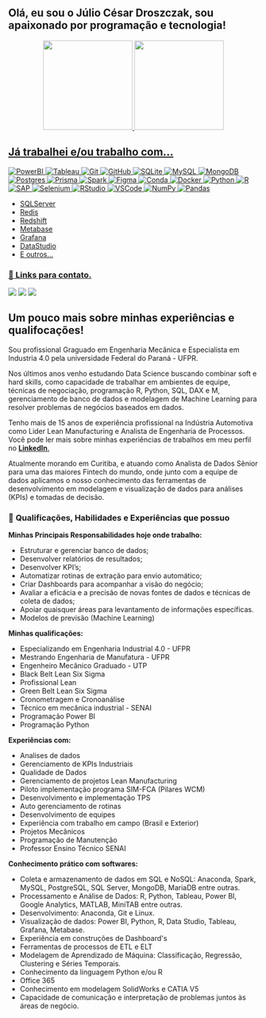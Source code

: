## Olá, eu sou o Júlio César Droszczak, sou apaixonado por programação e tecnologia!

<div align="center">
  <a href="https://github.com/Droszczak">
  <img height="180em" src="https://github-readme-stats.vercel.app/api?username=Droszczak&show_icons=true&title_color=fff&icon_color=79ff97&text_color=9f9f9f&bg_color=151515&count_private=true"/>
  <img height="180em" src="https://github-readme-stats.vercel.app/api/top-langs/?username=Droszczak&title_color=fff&icon_color=79ff97&text_color=9f9f9f&bg_color=151515&count_private=true)](https://github.com/evenogueira/github-readme-stats"/>
</div>

## Já trabalhei e/ou trabalho com...
![PowerBI](https://img.shields.io/badge/PowerBI-F2C811?style=for-the-badge&logo=Power%20BI&logoColor=white)
![Tableau](https://img.shields.io/badge/Tableau-E97627?style=for-the-badge&logo=Tableau&logoColor=white)
![Git](https://img.shields.io/badge/git-%23F05033.svg?style=for-the-badge&logo=git&logoColor=white)
![GitHub](https://img.shields.io/badge/github-%23121011.svg?style=for-the-badge&logo=github&logoColor=white)
![SQLite](https://img.shields.io/badge/SQLite-07405E?style=for-the-badge&logo=sqlite&logoColor=white)
![MySQL](https://img.shields.io/badge/MySQL-005C84?style=for-the-badge&logo=mysql&logoColor=white)
![MongoDB](https://img.shields.io/badge/MongoDB-%234ea94b.svg?style=for-the-badge&logo=mongodb&logoColor=white)
![Postgres](https://img.shields.io/badge/postgres-%23316192.svg?style=for-the-badge&logo=postgresql&logoColor=white)
![Prisma](https://img.shields.io/badge/Prisma-3982CE?style=for-the-badge&logo=Prisma&logoColor=white)
![Spark](https://img.shields.io/badge/Apache_Spark-FFFFFF?style=for-the-badge&logo=apachespark&logoColor=#E35A16)
![Figma](https://img.shields.io/badge/Figma-F24E1E?style=for-the-badge&logo=figma&logoColor=white)
![Conda](https://img.shields.io/badge/conda-342B029.svg?&style=for-the-badge&logo=anaconda&logoColor=white)
![Docker](https://img.shields.io/badge/Docker-2CA5E0?style=for-the-badge&logo=docker&logoColor=white)
![Python](https://img.shields.io/badge/Python-FFD43B?style=for-the-badge&logo=python&logoColor=blue)
![R](https://img.shields.io/badge/R-276DC3?style=for-the-badge&logo=r&logoColor=white)
![SAP](https://img.shields.io/badge/SAP-0FAAFF?style=for-the-badge&logo=sap&logoColor=white)
![Selenium](https://img.shields.io/badge/Selenium-43B02A?style=for-the-badge&logo=Selenium&logoColor=white)
![RStudio](https://img.shields.io/badge/RStudio-75AADB?style=for-the-badge&logo=RStudio&logoColor=white)
![VSCode](https://img.shields.io/badge/VSCode-0078D4?style=for-the-badge&logo=visual%20studio%20code&logoColor=white)
![NumPy](https://img.shields.io/badge/Numpy-777BB4?style=for-the-badge&logo=numpy&logoColor=white)
![Pandas](https://img.shields.io/badge/Pandas-2C2D72?style=for-the-badge&logo=pandas&logoColor=white)
- SQLServer
- Redis
- Redshift
- Metabase
- Grafana
- DataStudio
- E outros...

### 🔗 Links para contato.
 
<div>
  <a href="https://www.linkedin.com/in/julio-cesar-droszczak" target="_blank"><img src="https://img.shields.io/badge/-LinkedIn-%230077B5?style=for-the-badge&logo=linkedin&logoColor=white" target="_blank"></a>
  <a href="https://instagram.com/juliocesardroszczak" target="_blank"><img src="https://img.shields.io/badge/-Instagram-%23E4405F?style=for-the-badge&logo=instagram&logoColor=white" target="_blank"></a>
  <a href = "mailto:julio.droszczak@ufpr.br"><img src="https://img.shields.io/badge/Microsoft_Outlook-0078D4?style=for-the-badge&logo=microsoft-outlook&logoColor=white"></a>
</div>


## Um pouco mais sobre minhas experiências e qualifocações!

Sou profissional Graguado em Engenharia Mecânica e Especialista em Industria 4.0 pela universidade Federal do Paraná - UFPR.

Nos últimos anos venho estudando Data Science buscando combinar soft e hard skills, como capacidade de trabalhar em ambientes de equipe, técnicas de negociação, programação R, Python, SQL, DAX e M, gerenciamento de banco de dados e modelagem de Machine Learning para resolver problemas de negócios baseados em dados.

Tenho mais de 15 anos de experiência profissional na Indústria Automotiva como Lider Lean Manufacturing e Analista de Engenharia de Processos. Você pode ler mais sobre minhas experiências de trabalhos em meu perfil no [**LinkedIn**.](https://www.linkedin.com/in/julio-cesar-droszczak/)

Atualmente morando em Curitiba, e atuando como Analista de Dados Sênior para uma das maiores Fintech do mundo, onde junto com a equipe de dados aplicamos o nosso conhecimento das ferramentas de desenvolvimento em modelagem e visualização de dados para análises (KPIs) e tomadas de decisão.

### 🎯 **Qualificações, Habilidades e Experiências que possuo**

**Minhas Principais Responsabilidades hoje onde trabalho:**
- Estruturar e gerenciar banco de dados;
- Desenvolver relatórios de resultados;
- Desenvolver KPI’s;
- Automatizar rotinas de extração para envio automático;
- Criar Dashboards para acompanhar a visão do negócio;
- Avaliar a eficácia e a precisão de novas fontes de dados e técnicas de coleta de dados;
- Apoiar quaisquer áreas para levantamento de informações específicas.
- Modelos de previsão (Machine Learning)

**Minhas qualificações:**
- Especializando em Engenharia Industrial 4.0 - UFPR
- Mestrando Engenharia de Manufatura - UFPR
- Engenheiro Mecânico Graduado - UTP
- Black Belt Lean Six Sigma
- Profissional Lean
- Green Belt Lean Six Sigma
- Cronometragem e Cronoanálise
- Técnico em mecânica industrial - SENAI
- Programação Power BI
- Programação Python

**Experiências com:**
- Analises de dados
- Gerenciamento de KPIs Industriais
- Qualidade de Dados
- Gerenciamento de projetos Lean Manufacturing
- Piloto implementação programa SIM-FCA (Pilares WCM)
- Desenvolvimento e implementação TPS
- Auto gerenciamento de rotinas
- Desenvolvimento de equipes
- Experiência com trabalho em campo (Brasil e Exterior)
- Projetos Mecânicos
- Programação de Manutenção
- Professor Ensino Técnico SENAI

**Conhecimento prático com softwares:**
- Coleta e armazenamento de dados em SQL e NoSQL: Anaconda, Spark, MySQL, PostgreSQL, SQL Server, MongoDB, MariaDB entre outras.
- Processamento e Análise de Dados: R, Python, Tableau, Power BI, Google Analytics, MATLAB, MiniTAB entre outras.
- Desenvolvimento: Anaconda, Git e Linux.
- Visualização de dados: Power BI, Python, R, Data Studio, Tableau, Grafana, Metabase.
- Experiência em construções de Dashboard's
- Ferramentas de processos de ETL e ELT 
- Modelagem de Aprendizado de Máquina: Classificação, Regressão, Clustering e Séries Temporais.
- Conhecimento da linguagem Python e/ou R
- Office 365
- Conhecimento em modelagem SolidWorks e CATIA V5
- Capacidade de comunicação e interpretação de problemas juntos às áreas de negócio.
